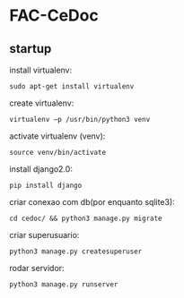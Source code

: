 # FAC-CeDoc

## startup
install virtualenv:

```sudo apt-get install virtualenv```

create virtualenv:

```virtualenv –p /usr/bin/python3 venv```

activate virtualenv (venv):

```source venv/bin/activate```

install django2.0:

```pip install django```

criar conexao com db(por enquanto sqlite3):

```cd cedoc/ && python3 manage.py migrate``` 

criar superusuario:

```python3 manage.py createsuperuser```

rodar servidor:

```python3 manage.py runserver``` 

